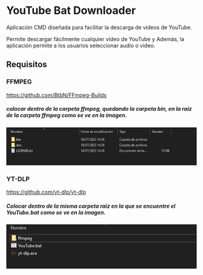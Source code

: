 # YouTube Bat Downloader

Aplicación CMD diseñada para facilitar la descarga de videos de YouTube. 

Permite descargar fácilmente cualquier video de YouTube y Además, la aplicación permite a los usuarios seleccionar audio o video.

## Requisitos

### FFMPEG

https://github.com/BtbN/FFmpeg-Builds

##### colocar dentro de la carpeta ffmpeg, quedando la carpeta bin, en la raiz de la carpeta ffmpeg como se ve en la imagen.

![Alt text](image.png)

### YT-DLP

https://github.com/yt-dlp/yt-dlp

##### Colocar dentro de la misma carpeta raiz en la que se encuentre el YouTube.bat como se ve en la imagen.

![Alt text](image-1.png)
